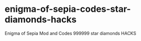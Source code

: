# enigma-of-sepia-codes-star-diamonds-hacks
Enigma of Sepia Mod and Codes 999999 star diamonds HACKS
